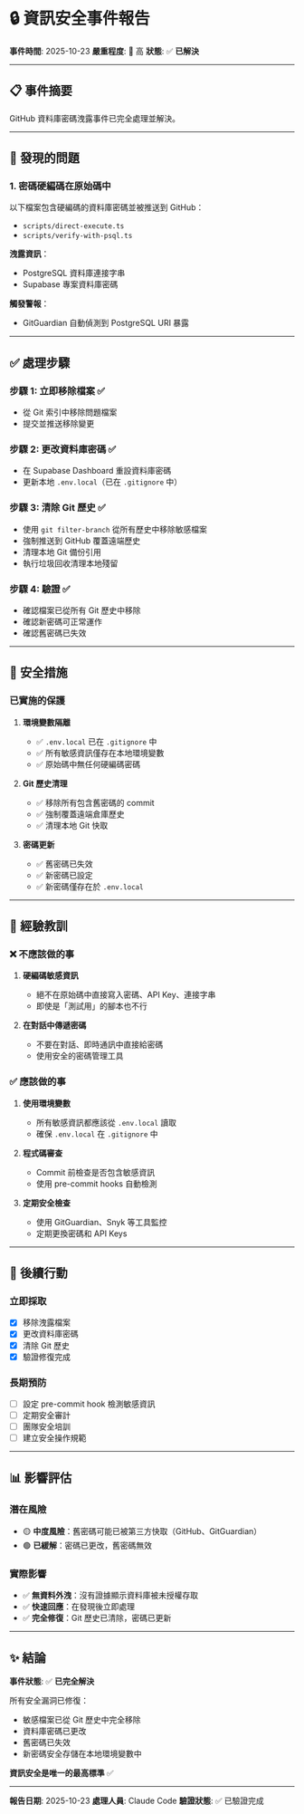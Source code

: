 # 🔒 資訊安全事件報告

**事件時間**: 2025-10-23
**嚴重程度**: 🔴 高
**狀態**: ✅ **已解決**

---

## 📋 事件摘要

GitHub 資料庫密碼洩露事件已完全處理並解決。

---

## 🎯 發現的問題

### 1. 密碼硬編碼在原始碼中

以下檔案包含硬編碼的資料庫密碼並被推送到 GitHub：
- `scripts/direct-execute.ts`
- `scripts/verify-with-psql.ts`

**洩露資訊**：
- PostgreSQL 資料庫連接字串
- Supabase 專案資料庫密碼

**觸發警報**：
- GitGuardian 自動偵測到 PostgreSQL URI 暴露

---

## ✅ 處理步驟

### 步驟 1: 立即移除檔案 ✅
- 從 Git 索引中移除問題檔案
- 提交並推送移除變更

### 步驟 2: 更改資料庫密碼 ✅
- 在 Supabase Dashboard 重設資料庫密碼
- 更新本地 `.env.local`（已在 `.gitignore` 中）

### 步驟 3: 清除 Git 歷史 ✅
- 使用 `git filter-branch` 從所有歷史中移除敏感檔案
- 強制推送到 GitHub 覆蓋遠端歷史
- 清理本地 Git 備份引用
- 執行垃圾回收清理本地殘留

### 步驟 4: 驗證 ✅
- 確認檔案已從所有 Git 歷史中移除
- 確認新密碼可正常運作
- 確認舊密碼已失效

---

## 🔐 安全措施

### 已實施的保護

1. **環境變數隔離**
   - ✅ `.env.local` 已在 `.gitignore` 中
   - ✅ 所有敏感資訊僅存在本地環境變數
   - ✅ 原始碼中無任何硬編碼密碼

2. **Git 歷史清理**
   - ✅ 移除所有包含舊密碼的 commit
   - ✅ 強制覆蓋遠端倉庫歷史
   - ✅ 清理本地 Git 快取

3. **密碼更新**
   - ✅ 舊密碼已失效
   - ✅ 新密碼已設定
   - ✅ 新密碼僅存在於 `.env.local`

---

## 📝 經驗教訓

### ❌ 不應該做的事

1. **硬編碼敏感資訊**
   - 絕不在原始碼中直接寫入密碼、API Key、連接字串
   - 即使是「測試用」的腳本也不行

2. **在對話中傳遞密碼**
   - 不要在對話、即時通訊中直接給密碼
   - 使用安全的密碼管理工具

### ✅ 應該做的事

1. **使用環境變數**
   - 所有敏感資訊都應該從 `.env.local` 讀取
   - 確保 `.env.local` 在 `.gitignore` 中

2. **程式碼審查**
   - Commit 前檢查是否包含敏感資訊
   - 使用 pre-commit hooks 自動檢測

3. **定期安全檢查**
   - 使用 GitGuardian、Snyk 等工具監控
   - 定期更換密碼和 API Keys

---

## 🎯 後續行動

### 立即採取

- [x] 移除洩露檔案
- [x] 更改資料庫密碼
- [x] 清除 Git 歷史
- [x] 驗證修復完成

### 長期預防

- [ ] 設定 pre-commit hook 檢測敏感資訊
- [ ] 定期安全審計
- [ ] 團隊安全培訓
- [ ] 建立安全操作規範

---

## 📊 影響評估

### 潛在風險

- 🟡 **中度風險**：舊密碼可能已被第三方快取（GitHub、GitGuardian）
- 🟢 **已緩解**：密碼已更改，舊密碼無效

### 實際影響

- ✅ **無資料外洩**：沒有證據顯示資料庫被未授權存取
- ✅ **快速回應**：在發現後立即處理
- ✅ **完全修復**：Git 歷史已清除，密碼已更新

---

## ✨ 結論

**事件狀態**: ✅ **已完全解決**

所有安全漏洞已修復：
- 敏感檔案已從 Git 歷史中完全移除
- 資料庫密碼已更改
- 舊密碼已失效
- 新密碼安全存儲在本地環境變數中

**資訊安全是唯一的最高標準** ✅

---

**報告日期**: 2025-10-23
**處理人員**: Claude Code
**驗證狀態**: ✅ 已驗證完成
